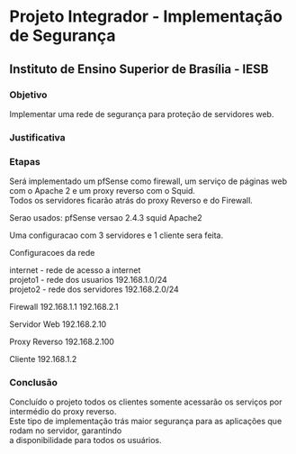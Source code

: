 
# Projeto Integrador - Implementação de Segurança

## Instituto de Ensino Superior de Brasília - IESB  

### Objetivo  
  Implementar uma rede de segurança para proteção de servidores web.

### Justificativa  

### Etapas  
  Será implementado um pfSense como firewall, um serviço de páginas web com o Apache 2 e um proxy reverso com o Squid.  
  Todos os servidores ficarão atrás do proxy Reverso e do Firewall.  

  Serao usados:
  pfSense versao 2.4.3
  squid
  Apache2

  Uma configuracao com 3 servidores e 1 cliente sera feita.

  Configuracoes da rede

  internet - rede de acesso a internet  
  projeto1 - rede dos usuarios 192.168.1.0/24  
  projeto2 - rede dos servidores 192.168.2.0/24  


  Firewall
  192.168.1.1
  192.168.2.1

  Servidor Web
  192.168.2.10

  Proxy Reverso
  192.168.2.100

  Cliente
  192.168.1.2



### Conclusão  
  Concluído o projeto todos os clientes somente acessarão os serviços por intermédio do proxy reverso.  
  Este tipo de implementação trás maior segurança para as aplicações que rodam no servidor, garantindo   
  a disponibilidade para todos os usuários.
